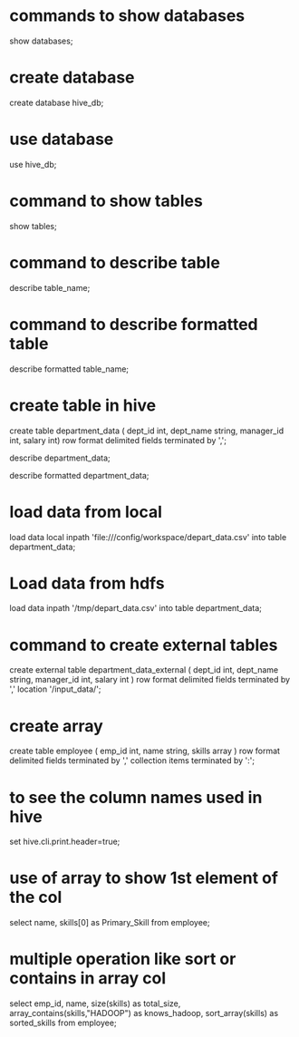 # commands to show databases 
show databases;

# create database
create database hive_db;

# use database
use hive_db;

# command to show tables
show tables;

# command to describe table
describe table_name;

# command to describe formatted table
describe formatted table_name;

# create table in hive
create table department_data
(
dept_id int,
dept_name string,
manager_id int,
salary int)
row format delimited
fields terminated by ',';

describe department_data;

describe formatted department_data;

# load data from local
load data local inpath 'file:///config/workspace/depart_data.csv' into table department_data;

# Load data from hdfs
load data inpath '/tmp/depart_data.csv' into table department_data;

# command to create external tables
create external table department_data_external
    (
    dept_id int,
    dept_name string,
    manager_id int,
    salary int
     )
    row format delimited
    fields terminated by ','
    location '/input_data/';

# create array 
create table employee
     (
     emp_id int,
     name string,
     skills array<string>
     )
     row format delimited
     fields terminated by ','
     collection items terminated by ':';

# to see the column names used in hive
set hive.cli.print.header=true;

# use of array to show 1st element of the col
 select name,
    skills[0] as Primary_Skill
    from employee;

# multiple operation like sort or contains in array col
select emp_id,
     name,
     size(skills) as total_size,
     array_contains(skills,"HADOOP") as knows_hadoop,
     sort_array(skills) as sorted_skills
     from employee;
